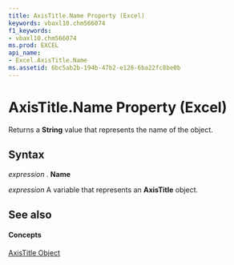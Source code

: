 ```yaml
---
title: AxisTitle.Name Property (Excel)
keywords: vbaxl10.chm566074
f1_keywords:
- vbaxl10.chm566074
ms.prod: EXCEL
api_name:
- Excel.AxisTitle.Name
ms.assetid: 6bc5ab2b-194b-47b2-e128-6ba22fc8be0b
---
```



# AxisTitle.Name Property (Excel)

Returns a  **String** value that represents the name of the object.


## Syntax

 _expression_ . **Name**

 _expression_ A variable that represents an **AxisTitle** object.


## See also


#### Concepts


[AxisTitle Object](axistitle-object-excel.md)

